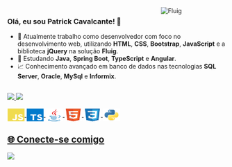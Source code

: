 
<img src="https://github.com/PatrickCavalcant/PatrickCavalcant.github.io/blob/main/img/logo_fluig.png" width="150px" align="right" alt="Fluig" style="max-width: 100%; margin-top: 0;">

  


### Olá, eu sou Patrick Cavalcante! 👋

- 🔭 Atualmente trabalho como desenvolvedor com foco no desenvolvimento web, utilizando **HTML**, **CSS**, **Bootstrap**, **JavaScript** e a biblioteca **jQuery** na solução **Fluig**.  
- 🚀 Estudando **Java**, **Spring Boot**, **TypeScript** e **Angular**.  
- 📈 Conhecimento avançado em banco de dados nas tecnologias **SQL Server**, **Oracle**, **MySql** e **Informix**.



 ## 
  <div align="left">
    <a href="https://github.com/PatrickCavalcant">
    <img height="180em" src="https://github-readme-stats.vercel.app/api?username=PatrickCavalcant&show_icons=true&theme=dark&include_all_commits=true&count_private=true"/>
    <img height="180em" src="https://github-readme-stats.vercel.app/api/top-langs/?username=PatrickCavalcant&layout=compact&langs_count=7&theme=dark"/>
  </div>
  
  <div style="display: inline_block"><br>
    <img align="center" alt="PC-Js" height="30" width="40" src="https://raw.githubusercontent.com/devicons/devicon/master/icons/javascript/javascript-plain.svg">
    <img align="center" alt="PC-Ts" height="30" width="40" src="https://raw.githubusercontent.com/devicons/devicon/master/icons/typescript/typescript-plain.svg">
    <img align="center" alt="PC-Java" height="30" width="40" src="https://raw.githubusercontent.com/devicons/devicon/master/icons/java/java-original.svg">
    <img align="center" alt="PC-HTML" height="30" width="40" src="https://raw.githubusercontent.com/devicons/devicon/master/icons/html5/html5-original.svg">
    <img align="center" alt="PC-CSS" height="30" width="40" src="https://raw.githubusercontent.com/devicons/devicon/master/icons/css3/css3-original.svg">
    <img align="center" alt="PC-Python" height="30" width="40" src="https://raw.githubusercontent.com/devicons/devicon/master/icons/python/python-original.svg">
  </div>

  ## 🌐 Conecte-se comigo
  <p>
    <a href="https://www.linkedin.com/in/patrick-cavalcante-moraes-a95635179/" target="_blank">
      <img src="https://img.shields.io/badge/LinkedIn-0A66C2?logo=linkedin&logoColor=white" />
    </a>
  </p>





